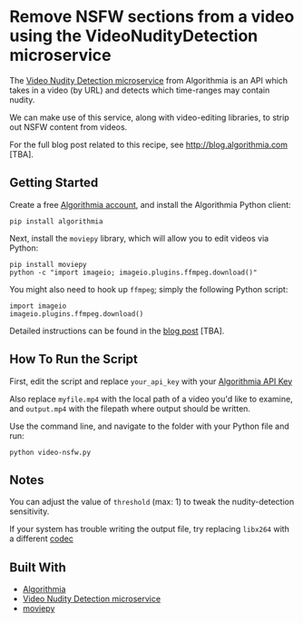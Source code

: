 # Remove NSFW sections from a video using the VideoNudityDetection microservice

The [Video Nudity Detection microservice](https://algorithmia.com/algorithms/sfw/VideoNudityDetection) from Algorithmia is an API which takes in a video (by URL) and detects which time-ranges may contain nudity.

We can make use of this service, along with video-editing libraries, to strip out NSFW content from videos.

For the full blog post related to this recipe, see http://blog.algorithmia.com [TBA].

## Getting Started

Create a free [Algorithmia account](https://algorithmia.com/signup), and install the Algorithmia Python client:

```
pip install algorithmia
```

Next, install the `moviepy` library, which will allow you to edit videos via Python:

```
pip install moviepy
python -c "import imageio; imageio.plugins.ffmpeg.download()"
```

You might also need to hook up `ffmpeg`; simply the following Python script:

```
import imageio
imageio.plugins.ffmpeg.download()
```

Detailed instructions can be found in the [blog post](http://blog.algorithmia.com/) [TBA].

## How To Run the Script

First, edit the script and replace `your_api_key` with your [Algorithmia API Key](http://developers.algorithmia.com/basics/customizing-api-keys/)

Also replace `myfile.mp4` with the local path of a video you'd like to examine, and `output.mp4` with the filepath where output should be written.

Use the command line, and navigate to the folder with your Python file and run:

```
python video-nsfw.py
```

## Notes

You can adjust the value of `threshold` (max: 1) to tweak the nudity-detection sensitivity.

If your system has trouble writing the output file, try replacing `libx264` with a different [codec](https://zulko.github.io/moviepy/ref/VideoClip/VideoClip.html#moviepy.video.VideoClip.VideoClip.write_videofile)

## Built With

* [Algorithmia](https://algorithmia.com)
* [Video Nudity Detection microservice](https://algorithmia.com/algorithms/sfw/VideoNudityDetection)
* [moviepy](https://zulko.github.io/moviepy/install.html)


